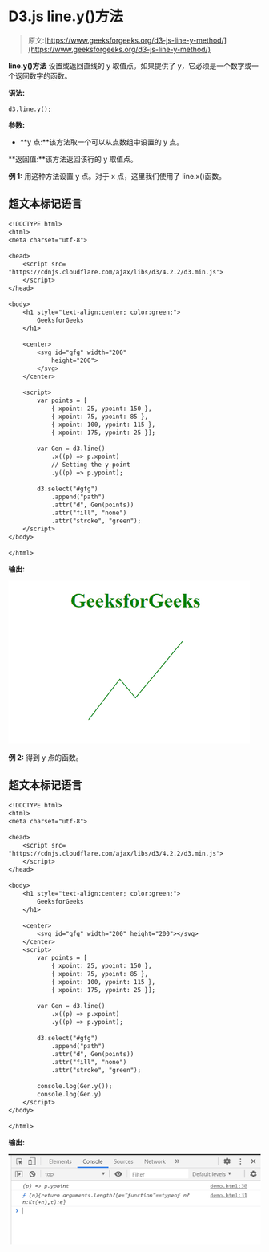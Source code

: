 # D3.js line.y()方法

> 原文:[https://www.geeksforgeeks.org/d3-js-line-y-method/](https://www.geeksforgeeks.org/d3-js-line-y-method/)

**line.y()方法** 设置或返回直线的 y 取值点。如果提供了 y，它必须是一个数字或一个返回数字的函数。

**语法:**

```
d3.line.y();
```

**参数:**

*   **y 点:**该方法取一个可以从点数组中设置的 y 点。

**返回值:**该方法返回该行的 y 取值点。

**例 1:** 用这种方法设置 y 点。对于 x 点，这里我们使用了 line.x()函数。

## 超文本标记语言

```
<!DOCTYPE html>
<html>
<meta charset="utf-8">

<head>
    <script src=
"https://cdnjs.cloudflare.com/ajax/libs/d3/4.2.2/d3.min.js">
    </script>
</head>

<body>
    <h1 style="text-align:center; color:green;">
        GeeksforGeeks
    </h1>

    <center>
        <svg id="gfg" width="200" 
            height="200">
        </svg>
    </center>

    <script>
        var points = [
            { xpoint: 25, ypoint: 150 },
            { xpoint: 75, ypoint: 85 },
            { xpoint: 100, ypoint: 115 },
            { xpoint: 175, ypoint: 25 }];

        var Gen = d3.line()
            .x((p) => p.xpoint)
            // Setting the y-point
            .y((p) => p.ypoint);

        d3.select("#gfg")
            .append("path")
            .attr("d", Gen(points))
            .attr("fill", "none")
            .attr("stroke", "green");
    </script>
</body>

</html>
```

**输出:**

![](img/57d1fb091415e4feb08c469f17cc3741.png)

**例 2:** 得到 y 点的函数。

## 超文本标记语言

```
<!DOCTYPE html>
<html>
<meta charset="utf-8">

<head>
    <script src=
"https://cdnjs.cloudflare.com/ajax/libs/d3/4.2.2/d3.min.js">
    </script>
</head>

<body>
    <h1 style="text-align:center; color:green;">
        GeeksforGeeks
    </h1>

    <center>
        <svg id="gfg" width="200" height="200"></svg>
    </center>
    <script>
        var points = [
            { xpoint: 25, ypoint: 150 },
            { xpoint: 75, ypoint: 85 },
            { xpoint: 100, ypoint: 115 },
            { xpoint: 175, ypoint: 25 }];

        var Gen = d3.line()
            .x((p) => p.xpoint)
            .y((p) => p.ypoint);

        d3.select("#gfg")
            .append("path")
            .attr("d", Gen(points))
            .attr("fill", "none")
            .attr("stroke", "green");

        console.log(Gen.y());
        console.log(Gen.y)
    </script>
</body>

</html>
```

**输出:**

![](img/b0af9eadca95c962051d5097688d2e45.png)